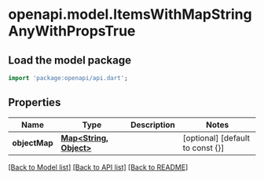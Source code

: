 # openapi.model.ItemsWithMapStringAnyWithPropsTrue

## Load the model package
```dart
import 'package:openapi/api.dart';
```

## Properties
Name | Type | Description | Notes
------------ | ------------- | ------------- | -------------
**objectMap** | [**Map<String, Object>**](Object.md) |  | [optional] [default to const {}]

[[Back to Model list]](../README.md#documentation-for-models) [[Back to API list]](../README.md#documentation-for-api-endpoints) [[Back to README]](../README.md)


